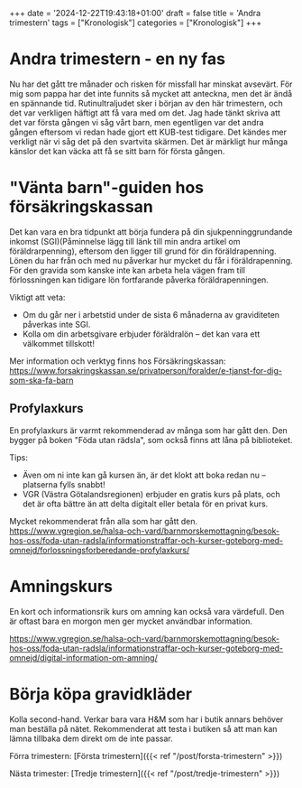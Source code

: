 +++
date = '2024-12-22T19:43:18+01:00'
draft = false
title = 'Andra trimestern'
tags = ["Kronologisk"]
categories = ["Kronologisk"]
+++

# Andra trimestern - en ny fas
Nu har det gått tre månader och risken för missfall har minskat avsevärt. För mig som pappa har det inte funnits så mycket att anteckna, men det är ändå en spännande tid. Rutinultraljudet sker i början av den här trimestern, och det var verkligen häftigt att få vara med om det. Jag hade tänkt skriva att det var första gången vi såg vårt barn, men egentligen var det andra gången eftersom vi redan hade gjort ett KUB-test tidigare. Det kändes mer verkligt när vi såg det på den svartvita skärmen. Det är märkligt hur många känslor det kan väcka att få se sitt barn för första gången.

# "Vänta barn"-guiden hos försäkringskassan
Det kan vara en bra tidpunkt att börja fundera på din sjukpenninggrundande inkomst (SGI)(Påminnelse lägg till länk till min andra artikel om föräldrarpenning), eftersom den ligger till grund för din föräldrapenning. Lönen du har från och med nu påverkar hur mycket du får i föräldrapenning. För den gravida som kanske inte kan arbeta hela vägen fram till förlossningen kan tidigare lön fortfarande påverka föräldrapenningen.

Viktigt att veta:

 - Om du går ner i arbetstid under de sista 6 månaderna av graviditeten påverkas inte SGI.
 - Kolla om din arbetsgivare erbjuder föräldralön – det kan vara ett välkommet tillskott!

Mer information och verktyg finns hos Försäkringskassan:
https://www.forsakringskassan.se/privatperson/foralder/e-tjanst-for-dig-som-ska-fa-barn

## Profylaxkurs
En profylaxkurs är varmt rekommenderad av många som har gått den. Den bygger på boken "Föda utan rädsla", som också finns att låna på biblioteket.

Tips:
 - Även om ni inte kan gå kursen än, är det klokt att boka redan nu – platserna fylls snabbt!
 - VGR (Västra Götalandsregionen) erbjuder en gratis kurs på plats, och det är ofta bättre än att delta digitalt eller betala för en privat kurs.

Mycket rekommenderat från alla som har gått den. https://www.vgregion.se/halsa-och-vard/barnmorskemottagning/besok-hos-oss/foda-utan-radsla/informationstraffar-och-kurser-goteborg-med-omnejd/forlossningsforberedande-profylaxkurs/

# Amningskurs
En kort och informationsrik kurs om amning kan också vara värdefull. Den är oftast bara en morgon men ger mycket användbar information.

https://www.vgregion.se/halsa-och-vard/barnmorskemottagning/besok-hos-oss/foda-utan-radsla/informationstraffar-och-kurser-goteborg-med-omnejd/digital-information-om-amning/

# Börja köpa gravidkläder
Kolla second-hand. Verkar bara vara H&M som har i butik annars behöver man beställa på nätet. Rekommenderat att testa i butiken så att man kan lämna tillbaka dem direkt om de inte passar.

Förra trimestern:
[Första trimestern]({{< ref "/post/forsta-trimestern" >}})

Nästa trimester:
[Tredje trimestern]({{< ref "/post/tredje-trimestern" >}})
